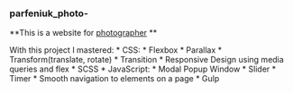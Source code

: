 ### parfeniuk_photo-
**This is a website for [photographer](https://elchonock.github.io/parfeniuk_photo_dist/) **

With this project I mastered:
    * CSS:
        * Flexbox
        * Parallax
        * Transform(translate, rotate)
        * Transition
        * Responsive Design using media queries and flex
    * SCSS
    * JavaScript:
        * Modal Popup Window
        * Slider
        * Timer
        * Smooth navigation to elements on a page
    * Gulp
    
 

